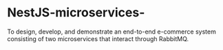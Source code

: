 # NestJS-microservices-
To design, develop, and demonstrate an end-to-end e-commerce system consisting of two microservices that interact through RabbitMQ.
